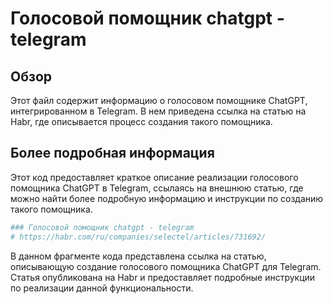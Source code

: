 # Голосовой помощник chatgpt - telegram

## Обзор

Этот файл содержит информацию о голосовом помощнике ChatGPT, интегрированном в Telegram.
В нем приведена ссылка на статью на Habr, где описывается процесс создания такого помощника.

## Более подробная информация

Этот код предоставляет краткое описание реализации голосового помощника ChatGPT в Telegram,
ссылаясь на внешнюю статью, где можно найти более подробную информацию и инструкции по созданию такого помощника.

```python
### Голосовой помощник chatgpt - telegram
# https://habr.com/ru/companies/selectel/articles/731692/
```
В данном фрагменте кода представлена ссылка на статью, описывающую создание голосового помощника ChatGPT для Telegram.
Статья опубликована на Habr и предоставляет подробные инструкции по реализации данной функциональности.